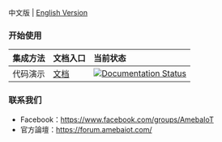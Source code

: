 中文版 | [English Version](./README_en.md)


### 开始使用

|集成方法|文档入口|当前状态|
|:----|:-----|:-----|
|代码演示|[文档](https://readthedocs-demo-zh.readthedocs.io/zh_CN/latest/)|[![Documentation Status](https://readthedocs.org/projects/code-blocks/badge/?version=latest)](https://readthedocs.org/projects/readthedocs-demo-zh/)|


### 联系我们

- Facebook：https://www.facebook.com/groups/AmebaIoT
- 官方論壇：https://forum.amebaiot.com/ 
